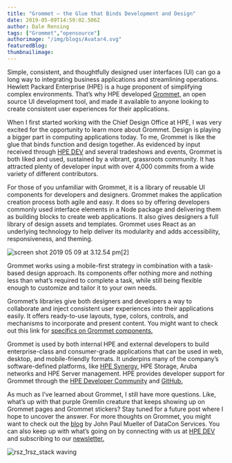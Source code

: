 ```yaml
---
title: "Grommet – the Glue that Binds Development and Design"
date: 2019-05-09T14:59:02.506Z
author: Dale Rensing 
tags: ["Grommet","opensource"]
authorimage: "/img/blogs/Avatar4.svg"
featuredBlog:
thumbnailimage:
---
```

Simple, consistent, and thoughtfully designed user interfaces (UI) can go a long way to integrating business applications and streamlining operations. Hewlett Packard Enterprise (HPE) is a huge proponent of simplifying complex environments. That’s why HPE developed [Grommet,](http://v2.grommet.io) an open source UI development tool, and made it available to anyone looking to create consistent user experiences for their applications. 

When I first started working with the Chief Design Office at HPE, I was very excited for the opportunity to learn more about Grommet. Design is playing a bigger part in computing applications today. To me, Grommet is like the glue that binds function and design together. As evidenced by input received through [HPE DEV](http://developer.hpe.com)  and several tradeshows and events, Grommet is both liked and used, sustained by a vibrant, grassroots community. It has attracted plenty of developer input with over 4,000 commits from a wide variety of different contributors. 

For those of you unfamiliar with Grommet, it is a library of reusable UI components for developers and designers. Grommet makes the application creation process both agile and easy. It does so by offering developers commonly used interface elements in a Node package and delivering them as building blocks to create web applications. It also gives designers a full library of design assets and templates. Grommet uses React as an underlying technology to help deliver its modularity and adds accessibility, responsiveness, and theming. 


![screen shot 2019 05 09 at 3.12.54 pm[2]](https://hpe-developer-portal.s3.amazonaws.com/uploads/media/2019/5/screen-shot-2019-05-09-at-31254-pm2-1557501148565.png)

Grommet works using a mobile-first strategy in combination with a task-based design approach. Its components offer nothing more and nothing less than what’s required to complete a task, while still being flexible enough to customize and tailor it to your own needs. 

Grommet’s libraries give both designers and developers a way to collaborate and inject consistent user experiences into their applications easily. It offers ready-to-use layouts, type, colors, controls, and mechanisms to incorporate and present content. You might want to check out this link for [specifics on Grommet components.](https://v2.grommet.io/components)

Grommet is used by both internal HPE and external developers to build enterprise-class and consumer-grade applications that can be used in web, desktop, and mobile-friendly formats. It underpins many of the company’s software-defined platforms, like [ HPE Synergy,](http://www.hpe.com/us/en/integrated-systems/synergy.html) HPE Storage, Aruba networks and HPE Server management. HPE provides developer support for Grommet through the [HPE Developer Community](https://developer.hpe.com/community) and [GitHub.](https://github.com/grommet/grommet) 

As much as I’ve learned about Grommet, I still have more questions. Like, what’s up with that purple Gremlin creature that keeps showing up on Grommet pages and Grommet stickers? Stay tuned for a future post where I hope to uncover the answer. For more thoughts on Grommet, you might want to check out the [blog](https://www.hpe.com/us/en/insights/articles/getting-to-know-grommet-an-open-source-ui-dev-tool-1808.html)  by John Paul Mueller of DataCon Services. You can also keep up with what’s going on by connecting with us at [HPE DEV](https://developer.hpe.com/) and subscribing to our [newsletter.](https://developer.hpe.com/newsletter-signup)


![rsz_1rsz_stack waving](https://hpe-developer-portal.s3.amazonaws.com/uploads/media/2019/5/rsz_1rsz_stack-waving-1557501164196.png)

